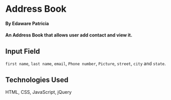 # Address Book

####  By Edaware Patricia

#### An Address Book that allows user add contact and view it.

## Input Field

```first name```, ```last name```, ```email```, ```Phone number```, ```Picture```, ```street```, ```city``` and ```state```.


## Technologies Used

HTML, CSS, JavaScript, jQuery



